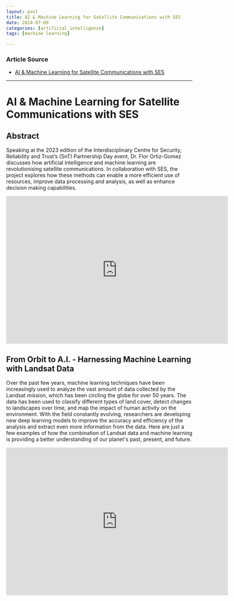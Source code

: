 ```yaml
---
layout: post
title: AI & Machine Learning for Satellite Communications with SES
date: 2024-07-09
categories: [artificial intelligence]
tags: [machine learning]

---
```


### Article Source


* [AI & Machine Learning for Satellite Communications with SES](https://www.youtube.com/watch?v=IOISSA54bo8)

---


# AI & Machine Learning for Satellite Communications with SES

## Abstract

Speaking at the 2023 edition of the Interdisciplinary Centre for Security, Reliability and Trust’s (SnT) Partnership Day event, Dr. Flor Ortiz-Gomez discusses how artificial intelligence and machine learning are revolutionising satellite communications. In collaboration with SES, the project explores how these methods can enable a more efficient use of resources, improve data processing and analysis, as well as enhance decision making capabilities.

<iframe width="600" height="400" src="https://www.youtube.com/embed/IOISSA54bo8?si=-ATnjrgsOtww-MpY" title="YouTube video player" frameborder="0" allow="accelerometer; autoplay; clipboard-write; encrypted-media; gyroscope; picture-in-picture; web-share" referrerpolicy="strict-origin-when-cross-origin" allowfullscreen></iframe>


## From Orbit to A.I. - Harnessing Machine Learning with Landsat Data

Over the past few years, machine learning techniques have been increasingly used to analyze the vast amount of data collected by the Landsat mission, which has been circling the globe for over 50 years. The data has been used to classify different types of land cover, detect changes to landscapes over time, and map the impact of human activity on the environment. With the field constantly evolving, researchers are developing new deep learning models to improve the accuracy and efficiency of the analysis and extract even more information from the data. Here are just a few examples of how the combination of Landsat data and machine learning is providing a better understanding of our planet's past, present, and future.

<iframe width="600" height="400" src="https://www.youtube.com/embed/4-OFNVTqCBA?si=DN5_pTrmsXkzbBWD" title="YouTube video player" frameborder="0" allow="accelerometer; autoplay; clipboard-write; encrypted-media; gyroscope; picture-in-picture; web-share" referrerpolicy="strict-origin-when-cross-origin" allowfullscreen></iframe>